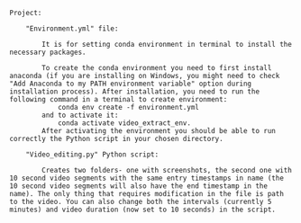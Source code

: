     Project:
    
        "Environment.yml" file: 
        
            It is for setting conda environment in terminal to install the necessary packages. 
        
            To create the conda environment you need to first install anaconda (if you are installing on Windows, you might need to check "Add Anaconda to my PATH environment variable" option during installation process). After installation, you need to run the following command in a terminal to create environment: 
                conda env create -f environment.yml
            and to activate it: 
                conda activate video_extract_env. 
            After activating the environment you should be able to run correctly the Python script in your chosen directory. 
    
        "Video_editing.py" Python script: 
        
            Creates two folders- one with screenshots, the second one with 10 second video segments with the same entry timestamps in name (the 10 second video segments will also have the end timestamp in the name). The only thing that requires modification in the file is path to the video. You can also change both the intervals (currently 5 minutes) and video duration (now set to 10 seconds) in the script. 